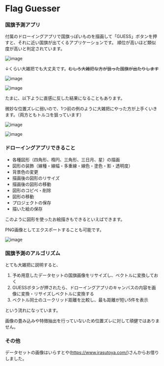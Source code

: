 # Flag Guesser

### 国旗予測アプリ

付属のドローイングアプリで国旗っぽいものを描画して「GUESS」ボタンを押すと、それに近い国旗が出てくるアプリケーションです。
順位が高いほど類似度が高いと判定されています。

![image](https://github.com/yskitf21/Flag-Guesser/assets/96232134/48a9d882-1388-4001-9394-1cf040b94685)

↓くらい大雑把でも大丈夫です。~~むしろ大雑把な方が狙った国旗が出たりします~~

![image](https://github.com/yskitf21/Flag-Guesser/assets/96232134/f0c66796-131c-4d63-b186-6d4797a4d5e4)


![image](https://github.com/yskitf21/Flag-Guesser/assets/96232134/6ccee18b-361d-4f07-993c-bd76ec381e76)

たまに、以下ように直感に反した結果になることもあります。

微妙な位置ズレに弱いので、1つ前の例のように大雑把にやった方が上手くいきます。（両方ともトルコを狙っています）

![image](https://github.com/yskitf21/Flag-Guesser/assets/96232134/44ee3df9-64da-4807-b0f6-e7f60a27e9ec)

![image](https://github.com/yskitf21/Flag-Guesser/assets/96232134/14b59f87-60f5-42a7-9a4e-5d9120dab67f)


### ドローイングアプリできること

- 各種図形（四角形、楕円、三角形、三日月、星）の描画
- 図形の装飾（線種・線幅・多重線・線色・塗色・影・透明度）
- 背景色の変更
- 描画後の図形のリサイズ
- 描画後の図形の移動
- 図形のコピペ・削除
- 図形の移動
- プロジェクトの保存
- 描いた絵の保存

このように図形を使ったお絵描きもできるといえばできます。

PNG画像としてエクスポートすることも可能です。


![image](https://github.com/yskitf21/Flag-Guesser/assets/96232134/5025d722-5a24-41b6-a712-5daa62dae155)

### 国旗予測のアルゴリズム

とても大雑把に説明すると、

1. 予め用意したデータセットの国旗画像をリサイズし、ベクトルに変換しておく
2. GUESSボタンが押されたら、ドローイングアプリのキャンバスの内容を画像に変換・リサイズしベクトルに変換する
3. ベクトル同士のユークリッド距離を比較し、最も距離が短い5件を表示

という流れになっています。

画像の畳み込みや特徴抽出を行っていないため位置ズレに対して頑健ではありません。

### その他
データセットの画像はいらすとや(https://www.irasutoya.com/)さんからお借りしました。
